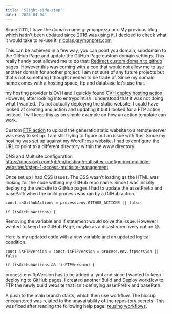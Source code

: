 ```yaml
---
title: 'Slight-side-step'
date: '2023-04-04'
---
```


Since 2011, I have the domain name grymonprez.com. My previous blog which hadn't been updated since 2016 was using it. I decided to check what it would take to re-use it: [nicolas.grymonprez.com](nicolas.grymonprez.com)

This can be achieved in a few way, you can point you domain, subdomain to the GitHub Page and update the GitHub Page custom domain settings. This really handy post allowed me to do that: [Redirect custom domain to github pages](https://da-sha1.me/configuration/2019/03/03/redirect-custom-domain-to-github-pages.html).
However this was coming with a con that would not allow me to use another domain for another project. I am not sure of any future projects but that's not something I thought needed to be trade of. Since my domain name comes with a hosting space, ftp and database let's use that.

my hosting provider is OVH and I quickly found
[OVH deploy hosting action](https://github.com/pitscher/ovh-deploy-hosting-action). However, after looking into entrypoint.sh I understood that it was not doing what I wanted. It's not actually deploying the static website. I could have looked at creating and action and updating it but I looked for a FTP action instead. I will keep this as an simple example on how an action template can work.

Custom [FTP action](https://github.com/marketplace/actions/ftp-deploy) to upload the generatic static website to a remote server was easy to set up. I am still trying to figure out an issue with ftps.
Since my hosting was set up against my WordPress website, I had to configure the URL to point to a different directory within the www directory. 

DNS and Multisite configuration https://docs.ovh.com/gb/en/hosting/multisites-configuring-multiple-websites/#step-1-access-multisite-management 

Once set up I had CSS issues. The CSS wasn't loading as the HTML was looking for the code withing my GitHub repo name. Since I was initially deploying the website to GitHub pages I had to update the assetPrefix and basePath when the build process was ran by a GitHub action. 

```
const isGithubActions = process.env.GITHUB_ACTIONS || false

if (isGithubActions) {
```

Removing the variable and if statement would solve the issue. However I wanted to keep the GitHub Page, maybe as a disaster recovery option 😅.

Here is my updated code with a new variable and an updated logical condition. 

```
const isFTPVersion = const isFTPVersion = process.env.ftpVersion || false

if (isGithubActions && !isFTPVersion) {
```

process.env.ftpVersion has to be added a .yml and since I wanted to keep deploying to GitHub pages, I created another Build and Deploy workflow to FTP the newly build website that isn't definying assetPrefix and basePath.

A push to the main branch starts, which then use workflow. The hiccup encountered was related to the unavailability of the repository secrets. This was fixed after reading the following help page: [reusing workflows](https://docs.github.com/en/actions/using-workflows/reusing-workflows).
